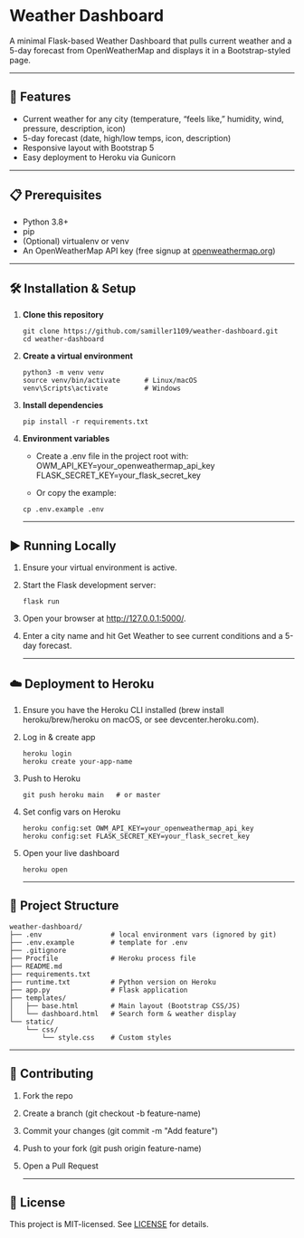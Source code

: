 # Weather Dashboard

A minimal Flask-based Weather Dashboard that pulls current weather and a 5-day forecast from OpenWeatherMap and displays it in a Bootstrap-styled page.

---

## 🚀 Features

- Current weather for any city (temperature, “feels like,” humidity, wind, pressure, description, icon)
- 5-day forecast (date, high/low temps, icon, description)
- Responsive layout with Bootstrap 5
- Easy deployment to Heroku via Gunicorn

---

## 📋 Prerequisites

- Python 3.8+  
- pip  
- (Optional) virtualenv or venv  
- An OpenWeatherMap API key (free signup at [openweathermap.org](https://openweathermap.org/))

---

## 🛠️ Installation & Setup

1. **Clone this repository**
   ```shell
   git clone https://github.com/samiller1109/weather-dashboard.git
   cd weather-dashboard
   ```
   
2. **Create a virtual environment**
   ```shell
   python3 -m venv venv
   source venv/bin/activate      # Linux/macOS
   venv\Scripts\activate         # Windows
   ```
     
4. **Install dependencies**
   ```shell
   pip install -r requirements.txt
   ```
   
6. **Environment variables**
   - Create a .env file in the project root with:
     OWM_API_KEY=your_openweathermap_api_key
     FLASK_SECRET_KEY=your_flask_secret_key
     
   - Or copy the example:
    ```shell
    cp .env.example .env
    ```

   ---

## ▶️ Running Locally

1. Ensure your virtual environment is active.
2. Start the Flask development server:
   ```shell
   flask run
   ```
3. Open your browser at http://127.0.0.1:5000/.
4. Enter a city name and hit Get Weather to see current conditions and a 5-day forecast.

   ---

## ☁️ Deployment to Heroku
1. Ensure you have the Heroku CLI installed (brew install heroku/brew/heroku on macOS, or see devcenter.heroku.com).
2. Log in & create app
   ```shell
   heroku login
   heroku create your-app-name
   ```
3. Push to Heroku
   ```shell
   git push heroku main   # or master
   ```
4. Set config vars on Heroku
   ```shell
   heroku config:set OWM_API_KEY=your_openweathermap_api_key
   heroku config:set FLASK_SECRET_KEY=your_flask_secret_key
   ```
5. Open your live dashboard
   ```shell
   heroku open
   ```

   ---

## 📁 Project Structure
   ```shell
   weather-dashboard/
   ├── .env                 # local environment vars (ignored by git)
   ├── .env.example         # template for .env
   ├── .gitignore
   ├── Procfile             # Heroku process file
   ├── README.md
   ├── requirements.txt
   ├── runtime.txt          # Python version on Heroku
   ├── app.py               # Flask application
   ├── templates/
   │   ├── base.html        # Main layout (Bootstrap CSS/JS)
   │   └── dashboard.html   # Search form & weather display
   └── static/
       └── css/
           └── style.css    # Custom styles
   ```

   ---

## 🤝 Contributing
1. Fork the repo
2. Create a branch (git checkout -b feature-name)
3. Commit your changes (git commit -m "Add feature")
4. Push to your fork (git push origin feature-name)
5. Open a Pull Request

   ---

## 📄 License
This project is MIT-licensed. See [LICENSE](https://github.com/samiller1109/weather_dashboard/blob/main/LICENSE) for details.
